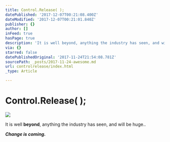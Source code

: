 ```yaml
---
title: Control.Release( );
datePublished: '2017-12-07T00:21:08.400Z'
dateModified: '2017-12-07T00:21:01.840Z'
publisher: {}
author: []
inFeed: true
hasPage: true
description: 'It is well beyond, anything the industry has seen, and will be huge..'
via: {}
starred: false
datePublishedOriginal: '2017-11-24T21:54:08.781Z'
sourcePath: _posts/2017-11-24-awesome.md
url: controlrelease/index.html
_type: Article

---
```

# Control.Release( );
![](https://the-grid-user-content.s3-us-west-2.amazonaws.com/364c98c7-83b0-4ac1-ad97-15a372a9a6c7.jpg)

It is well **beyond**, anything the industry has seen, and will be huge..

_**Change is coming.**_